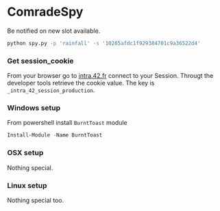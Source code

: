 # ComradeSpy

Be notified on new slot available.

```bash
python spy.py -p 'rainfall' -s '10265afdc1f929384701c9a36522d4'
```

### Get session_cookie

From your browser go to [intra.42.fr](https://intra.42.fr/) connect to your Session. Througt the developer tools retrieve the cookie value. The key is `_intra_42_session_production`.

### Windows setup

From powershell install `BurntToast` module
```powershell
Install-Module -Name BurntToast
```

### OSX setup

Nothing special.

### Linux setup

Nothing special too.
